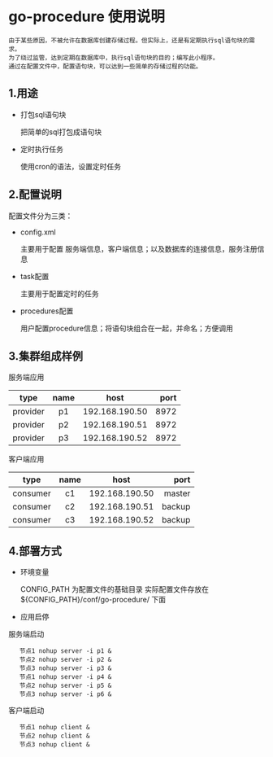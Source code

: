 # go-procedure 使用说明
    由于某些原因，不被允许在数据库创建存储过程。但实际上，还是有定期执行sql语句块的需求。
    为了绕过监管，达到定期在数据库中，执行sql语句块的目的；编写此小程序。
    通过在配置文件中，配置语句块，可以达到一些简单的存储过程的功能。
## 1.用途
+  打包sql语句块
    
    把简单的sql打包成语句块

+  定时执行任务

   使用cron的语法，设置定时任务

## 2.配置说明
配置文件分为三类：
+ config.xml
   
   主要用于配置 服务端信息，客户端信息；以及数据库的连接信息，服务注册信息
+ task配置
   
   主要用于配置定时的任务
+ procedures配置
   
   用户配置procedure信息；将语句块组合在一起，并命名；方便调用
## 3.集群组成样例

服务端应用

| type  | name |    host    | port  |
|-------|:----:|------------|-------:|
| provider  | p1  | 192.168.190.50 | 8972 |
| provider  | p2  | 192.168.190.51 | 8972 |
| provider  | p3  | 192.168.190.52 | 8972 |

客户端应用

| type  | name |    host    | port  |
|-------|:----:|------------|-------:|
| consumer  | c1  | 192.168.190.50 | master |
| consumer  | c2  | 192.168.190.51 | backup |
| consumer  | c3  | 192.168.190.52 | backup |

## 4.部署方式
    
+ 环境变量
   
   CONFIG_PATH 为配置文件的基础目录
   实际配置文件存放在 ${CONFIG_PATH}/conf/go-procedure/ 下面
+ 应用启停

服务端启动
```  
   节点1 nohup server -i p1 &
   节点2 nohup server -i p2 &
   节点3 nohup server -i p3 &
   节点1 nohup server -i p4 &
   节点2 nohup server -i p5 &
   节点3 nohup server -i p6 &
```
客户端启动 
```
   节点1 nohup client &
   节点2 nohup client &
   节点3 nohup client &
```